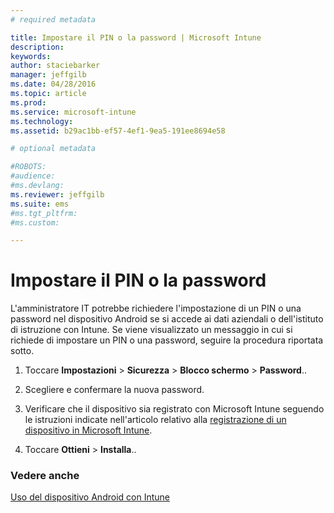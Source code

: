 ```yaml
---
# required metadata

title: Impostare il PIN o la password | Microsoft Intune
description:
keywords:
author: staciebarker
manager: jeffgilb
ms.date: 04/28/2016
ms.topic: article
ms.prod:
ms.service: microsoft-intune
ms.technology:
ms.assetid: b29ac1bb-ef57-4ef1-9ea5-191ee8694e58

# optional metadata

#ROBOTS:
#audience:
#ms.devlang:
ms.reviewer: jeffgilb
ms.suite: ems
#ms.tgt_pltfrm:
#ms.custom:

---
```



# Impostare il PIN o la password

L'amministratore IT potrebbe richiedere l'impostazione di un PIN o una password nel dispositivo Android se si accede ai dati aziendali o dell'istituto di istruzione con Intune. Se viene visualizzato un messaggio in cui si richiede di impostare un PIN o una password, seguire la procedura riportata sotto.

1.  Toccare  **Impostazioni** &gt; **Sicurezza** &gt; **Blocco schermo** &gt; **Password**..

2.  Scegliere e confermare la nuova password.

3.  Verificare che il dispositivo sia registrato con Microsoft Intune seguendo le istruzioni indicate nell'articolo relativo alla [registrazione di un dispositivo in Microsoft Intune](enroll-your-device-in-Intune-android.md).

4.  Toccare **Ottieni** &gt; **Installa**..

### Vedere anche
[Uso del dispositivo Android con Intune](using-your-android-device-with-intune.md)

<!--HONumber=May16_HO1-->


